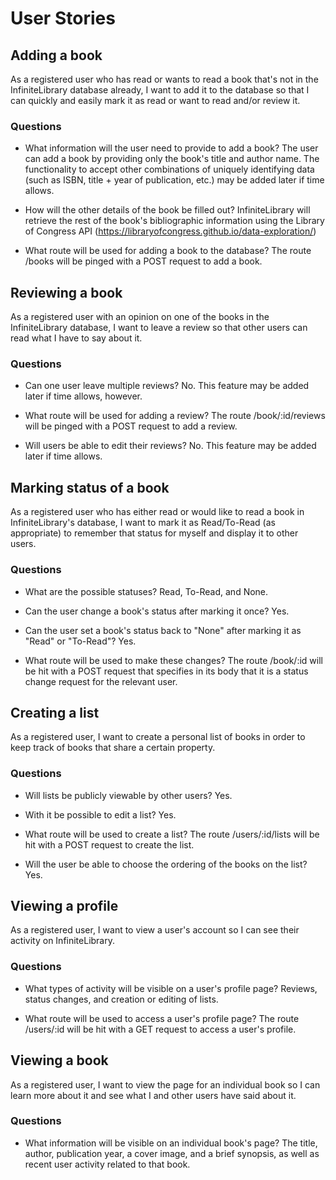 # User Stories

## Adding a book

As a registered user who has read or wants to read a book that's not in the InfiniteLibrary database already, I want to add it to the database so that I can quickly and easily mark it as read or want to read and/or review it.

### Questions

* What information will the user need to provide to add a book?
The user can add a book by providing only the book's title and author name. The functionality to accept other combinations of uniquely identifying data (such as ISBN, title + year of publication, etc.) may be added later if time allows.

* How will the other details of the book be filled out?
InfiniteLibrary will retrieve the rest of the book's bibliographic information using the Library of Congress API (https://libraryofcongress.github.io/data-exploration/)

* What route will be used for adding a book to the database?
The route /books will be pinged with a POST request to add a book.


## Reviewing a book

As a registered user with an opinion on one of the books in the InfiniteLibrary database, I want to leave a review so that other users can read what I have to say about it.

### Questions

* Can one user leave multiple reviews?
No. This feature may be added later if time allows, however.

* What route will be used for adding a review?
The route /book/:id/reviews will be pinged with a POST request to add a review.

* Will users be able to edit their reviews?
No. This feature may be added later if time allows.


## Marking status of a book

As a registered user who has either read or would like to read a book in InfiniteLibrary's database, I want to mark it as Read/To-Read (as appropriate) to remember that status for myself and display it to other users.

### Questions

* What are the possible statuses?
Read, To-Read, and None.

* Can the user change a book's status after marking it once?
Yes.

* Can the user set a book's status back to "None" after marking it as "Read" or "To-Read"?
Yes.

* What route will be used to make these changes?
The route /book/:id will be hit with a POST request that specifies in its body that it is a status change request for the relevant user.

## Creating a list

As a registered user, I want to create a personal list of books in order to keep track of books that share a certain property.

### Questions

* Will lists be publicly viewable by other users?
Yes.

* With it be possible to edit a list?
Yes.

* What route will be used to create a list?
The route /users/:id/lists will be hit with a POST request to create the list.

* Will the user be able to choose the ordering of the books on the list?
Yes.

## Viewing a profile

As a registered user, I want to view a user's account so I can see their activity on InfiniteLibrary.

### Questions

* What types of activity will be visible on a user's profile page?
Reviews, status changes, and creation or editing of lists.

* What route will be used to access a user's profile page?
The route /users/:id will be hit with a GET request to access a user's profile.

## Viewing a book

As a registered user, I want to view the page for an individual book so I can learn more about it and see what I and other users have said about it.

### Questions

* What information will be visible on an individual book's page?
The title, author, publication year, a cover image, and a brief synopsis, as well as recent user activity related to that book.
